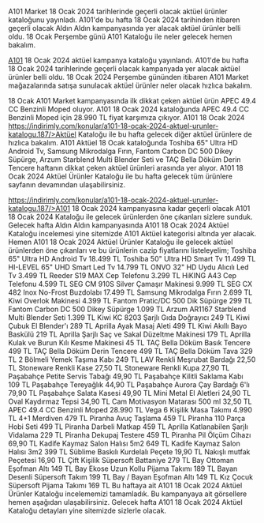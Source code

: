 A101 Market 18 Ocak 2024 tarihlerinde geçerli olacak aktüel ürünler kataloğunu yayınladı. A101'de bu hafta 18 Ocak 2024 tarihinden itibaren geçerli olacak Aldın Aldın kampanyasında yer alacak aktüel ürünler belli oldu. 18 Ocak Perşembe günü A101 Kataloğu ile neler gelecek hemen bakalım.

<a href="https://indirimly.com/konular/a101-18-ocak-2024-aktuel-urunler-katalogu.187/">A101</a> 18 Ocak 2024 aktüel kampanya kataloğu</a> yayınlandı. A101'de bu hafta 18 Ocak 2024 tarihlerinde geçerli olacak kampanyada yer alacak aktüel ürünler belli oldu. 18 Ocak 2024 Perşembe gününden itibaren A101 Market mağazalarında satışa sunulacak aktüel ürünler neler olacak hızlıca bakalım.

18 Ocak A101 Market kampanyasında ilk dikkat çeken aktüel ürün APEC 49.4 CC Benzinli Moped oluyor. A101 18 Ocak 2024 kataloğunda APEC 49.4 CC Benzinli Moped için 28.990 TL fiyat karşımıza çıkıyor. A101 18 Ocak 2024 https://indirimly.com/konular/a101-18-ocak-2024-aktuel-urunler-katalogu.187/>Aktüel Kataloğu<a/> ile bu hafta gelecek diğer aktüel ürünlere de hızlıca bakalım.
A101 Aktüel 18 Ocak kataloğunda Toshiba 65" Ultra HD Android Tv, Samsung Mikrodalga Fırın, Fantom Carbon DC 500 Dikey Süpürge, Arzum Starblend Multi Blender Seti ve TAÇ Bella Döküm Derin Tencere haftanın dikkat çeken aktüel ürünleri arasında yer alıyor. A101 18 Ocak 2024 Aktüel Ürünler Kataloğu ile bu hafta gelecek tüm ürünlere sayfanın devamından ulaşabilirsiniz.

https://indirimly.com/konular/a101-18-ocak-2024-aktuel-urunler-katalogu.187/>A101</a> 18 Ocak 2024 kampanyasına kadar geçerli olacak A101 18 Ocak 2024 Kataloğu ile gelecek ürünlerden öne çıkanları sizlere sunduk. Gelecek hafta Aldın Aldın kampanyasında A101 18 Ocak 2024 Aktüel Kataloğu incelemesi yine sitemizde A101 Aktüel kategorisi altında yer alacak.
Hemen A101 18 Ocak 2024 Aktüel Ürünler Kataloğu ile gelecek aktüel ürünlerden öne çıkanları ve bu ürünlerin cazip fiyatlarını listeleyelim;
Toshiba 65" Ultra HD Android Tv 18.499 TL
Toshiba 50" Ultra HD Smart Tv 11.499 TL
HI-LEVEL 65" UHD Smart Led Tv 14.799 TL
ONVO 32" HD Uydu Alıcılı Led Tv 3.499 TL
Reeder S19 MAX Cep Telefonu 3.299 TL
HiKING A43 Cep Telefonu 4.599 TL
SEG CM 910S Silver Çamaşır Makinesi 9.999 TL
SEG CX 482 Inox No-Frost Buzdolabı 17.499 TL
Samsung Mikrodalga Fırın 2.699 TL
Kiwi Overlok Makinesi 4.399 TL
Fantom Pratic/DC 500 Dik Süpürge 299 TL
Fantom Carbon DC 500 Dikey Süpürge 1.099 TL
Arzum AR1167 Starblend Multi Blender Seti 1.399 TL
Kiwi KC 8203 Şarjlı Gıda Doğrayıcı 249 TL
Kiwi Çubuk El Blender'ı 289 TL
Aprilla Ayak Masaj Aleti 499 TL
Kiwi Akıllı Bayo Baskülü 219 TL
Aprilla Şarjlı Saç ve Sakal Düzeltme Makinesi 179 TL
Aprilla Kulak ve Burun Kılı Kesme Makinesi 45 TL
TAÇ Bella Döküm Basık Tencere 499 TL
TAÇ Bella Döküm Derin Tencere 499 TL
TAÇ Bella Döküm Tava 329 TL
2 Bölmeli Yemek Taşıma Kabı 249 TL
LAV Renkli Meşrubat Bardağı 22,50 TL
Stoneware Renkli Kase 27,50 TL
Stoneware Renkli Kupa 27,90 TL
Paşabahçe Petite Servis Tabağı 49,90 TL
Paşabahçe Kilitli Saklama Kabı 109 TL
Paşabahçe Tereyağlık 44,90 TL
Paşabahçe Aurora Çay Bardağı 6'lı 79,90 TL
Paşabahçe Salata Kasesi 49,90 TL
Mini Metal El Aletleri 24,90 TL
Oval Kaydırmaz Tepsi 34,90 TL
Cam Motivasyon Matarası 500 ml 32,50 TL
APEC 49.4 CC Benzinli Moped 28.990 TL
Vega 6 Kişilik Masa Takımı 4.990 TL
4+1 Merdiven 479 TL
Piranha Avuç Taşlama 459 TL
Piranha 110 Parça Hobi Seti 499 TL
Piranha Darbeli Matkap 459 TL
Aprilla Katlanabilen Şarjlı Vidalama 229 TL
Piranha Dekupaj Testere 459 TL
Piranha Pil Ölçüm Cihazı 69,90 TL
Kadife Kaymaz Salon Halısı 5m2 649 TL
Kadife Kaymaz Salon Halısı 3m2 399 TL
Süblime Baskılı Kurdelalı Peçete 19,90 TL
Nakışlı mutfak Peçetesi 16,90 TL
Çift Kişilik Süpersoft Battaniye 279 TL
Bay Ottoman Eşofman Altı 149 TL
Bay Ekose Uzun Kollu Pijama Takımı 189 TL
Bayan Desenli Süpersoft Takım 199 TL
Bay / Bayan Eşofman Altı 149 TL
Kız Çocuk Süpersoft Pijama Takımı 169 TL
Bu haftaya ait A101 18 Ocak 2024 Aktüel Ürünler Kataloğu incelememizi tamamladık. Bu kampanyaya ait görsellere hemen aşağıdan ulaşabilirsiniz. Gelecek hafta A101 18 Ocak 2024 Aktüel Kataloğu detayları yine sitemizde sizlerle olacak.

